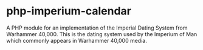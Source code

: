 # php-imperium-calendar
A PHP module for an implementation of the Imperial Dating System from Warhammer 40,000. This is the dating system used by the Imperium of Man which commonly appears in Warhammer 40,000 media.
